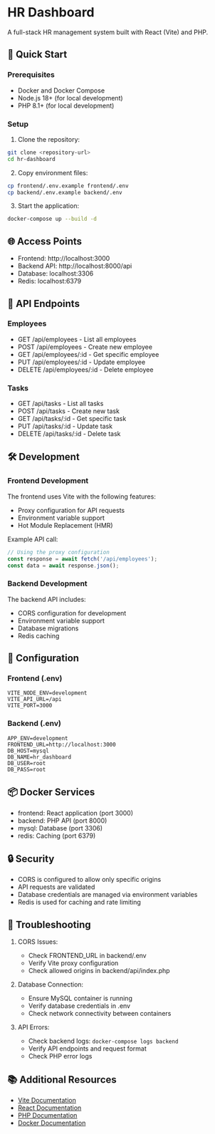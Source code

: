 # HR Dashboard

A full-stack HR management system built with React (Vite) and PHP.

## 🚀 Quick Start

### Prerequisites

- Docker and Docker Compose
- Node.js 18+ (for local development)
- PHP 8.1+ (for local development)

### Setup

1. Clone the repository:
```bash
git clone <repository-url>
cd hr-dashboard
```

2. Copy environment files:
```bash
cp frontend/.env.example frontend/.env
cp backend/.env.example backend/.env
```

3. Start the application:
```bash
docker-compose up --build -d
```

## 🌐 Access Points

- Frontend: http://localhost:3000
- Backend API: http://localhost:8000/api
- Database: localhost:3306
- Redis: localhost:6379

## 📝 API Endpoints

### Employees
- GET    /api/employees     - List all employees
- POST   /api/employees     - Create new employee
- GET    /api/employees/:id - Get specific employee
- PUT    /api/employees/:id - Update employee
- DELETE /api/employees/:id - Delete employee

### Tasks
- GET    /api/tasks        - List all tasks
- POST   /api/tasks        - Create new task
- GET    /api/tasks/:id    - Get specific task
- PUT    /api/tasks/:id    - Update task
- DELETE /api/tasks/:id    - Delete task

## 🛠️ Development

### Frontend Development

The frontend uses Vite with the following features:
- Proxy configuration for API requests
- Environment variable support
- Hot Module Replacement (HMR)

Example API call:
```javascript
// Using the proxy configuration
const response = await fetch('/api/employees');
const data = await response.json();
```

### Backend Development

The backend API includes:
- CORS configuration for development
- Environment variable support
- Database migrations
- Redis caching

## 🔧 Configuration

### Frontend (.env)
```env
VITE_NODE_ENV=development
VITE_API_URL=/api
VITE_PORT=3000
```

### Backend (.env)
```env
APP_ENV=development
FRONTEND_URL=http://localhost:3000
DB_HOST=mysql
DB_NAME=hr_dashboard
DB_USER=root
DB_PASS=root
```

## 📦 Docker Services

- frontend: React application (port 3000)
- backend: PHP API (port 8000)
- mysql: Database (port 3306)
- redis: Caching (port 6379)

## 🔒 Security

- CORS is configured to allow only specific origins
- API requests are validated
- Database credentials are managed via environment variables
- Redis is used for caching and rate limiting

## 🐛 Troubleshooting

1. CORS Issues:
   - Check FRONTEND_URL in backend/.env
   - Verify Vite proxy configuration
   - Check allowed origins in backend/api/index.php

2. Database Connection:
   - Ensure MySQL container is running
   - Verify database credentials in .env
   - Check network connectivity between containers

3. API Errors:
   - Check backend logs: `docker-compose logs backend`
   - Verify API endpoints and request format
   - Check PHP error logs

## 📚 Additional Resources

- [Vite Documentation](https://vitejs.dev/)
- [React Documentation](https://reactjs.org/)
- [PHP Documentation](https://www.php.net/)
- [Docker Documentation](https://docs.docker.com/) 